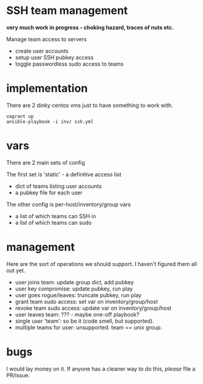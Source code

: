 SSH team management
===================

**very much work in progress - choking hazard, traces of nuts etc.**

Manage team access to servers

  * create user accounts
  * setup user SSH pubkey access
  * toggle passwordless sudo access to teams

implementation
==============

There are 2 dinky centos vms just to have something to work with.

    vagrant up
    ansible-playbook -i inv/ ssh.yml 

vars
====

There are 2 main sets of config

The first set is 'static' - a definitive access list

  * dict of teams listing user accounts
  * a pubkey file for each user

The other config is per-host/inventory/group vars

  * a list of which teams can SSH in
  * a list of which teams can sudo

management
==========

Here are the sort of operations we should support. I haven't
figured them all out yet.

  * user joins team: update group dict, add pubkey
  * user key compromise: update pubkey, run play
  * user goes rogue/leaves: truncate pubkey, run play
  * grant team sudo access: set var on inventory/group/host
  * revoke team sudo access: update var on inventory/group/host
  * user leaves team: ??? - maybe one-off playbook?
  * single user 'team': so be it (code smell, but supported).
  * multiple teams for user: unsupported. team == unix group.

bugs
====

I would lay money on it. If anyone has a cleaner way to do this,
_please_ file a PR/issue.
